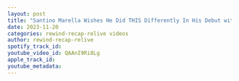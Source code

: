 ```yaml
---
layout: post
title: "Santino Marella Wishes He Did THIS Differently In His Debut with Umaga"
date: 2023-11-20
categories: rewind-recap-relive videos
author: rewind-recap-relive
spotify_track_id: 
youtube_video_id: QAAnI9Ri8Lg
apple_track_id: 
youtube_metadata: 
---
```


